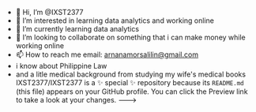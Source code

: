 - 👋 Hi, I’m @IXST2377
- 👀 I’m interested in learning data analytics and working online
- 🌱 I’m currently learning data analytics
- 💞️ I’m looking to collaborate on something that i can make money while working online
- 📫 How to reach me email: arnanamorsalilin@gmail.com
- i know about Philippine Law
- and a litle medical background from studying my wife's medical books
IXST2377/IXST2377 is a ✨ special ✨ repository because its `README.md` (this file) appears on your GitHub profile.
You can click the Preview link to take a look at your changes.
--->
